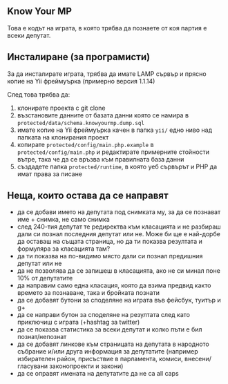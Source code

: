 ## Know Your MP

Това е кодът на играта, в която трябва да познаете от коя партия е всеки депутат.

## Инсталиране (за програмисти)

За да инсталирате играта, трябва да имате LAMP сървър и прясно копие на Yii фреймуърка (примерно версия 1.1.14)

След това трябва да:

1. клонирате проекта с git clone
2. възстановите данните от базата данни която се намира в `protected/data/schema.knowyourmp.dump.sql`
3. имате копие на Yii фреймуърка качен в папка `yii/` едно ниво над папката на клонирания проект
4. копирате `protected/config/main.php.example` в `protected/config/main.php` и редактирате примерните стойности вътре, така че да се връзва към правилната база данни
5. създадете папка `protected/runtime`, в която уеб сървърът и PHP да имат права за писане

## Неща, които остава да се направят

* да се добави името на депутата под снимката му, за да се познават име + снимка, не само снимка
* след 240-тия депутат те редиректва към класацията и не разбираш дали си познал последния депутат или не. 
  Може би ще е най-дорбе да оставаш на същата страница, но да ти показва резултата и формуляра за класацията там?
* да ти показва на по-видимо място дали си познал предишния депутат или не
* да не позволява да се запишеш в класацията, ако не си минал поне 10% от депутатите
* да направим само една класация, която да взима предвид както времето за познаване, така и бройката познати
* да се добавят бутони за споделяне на играта във фейсбук, туитър и g+
* да се направи бутон за споделяне на резултата след като приключиш с играта (+hashtag за twitter)
* да се показва статистика за всеки депутат и колко пъти е бил познат/непознат
* да се добавят линкове към страницата на депутата в народното събрание и/или друга информация за депутатите 
  (например избирателен район, присъствие в парламента, комиси, внесени/гласувани законопроекти и закони)
* да се оправят имената на депутатите да не са all caps

